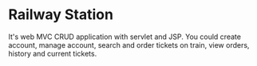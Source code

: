 # Railway Station
It's web MVC CRUD application with servlet and JSP. 
You could create account, manage account, search and order tickets on train, 
view orders, history and current tickets.
